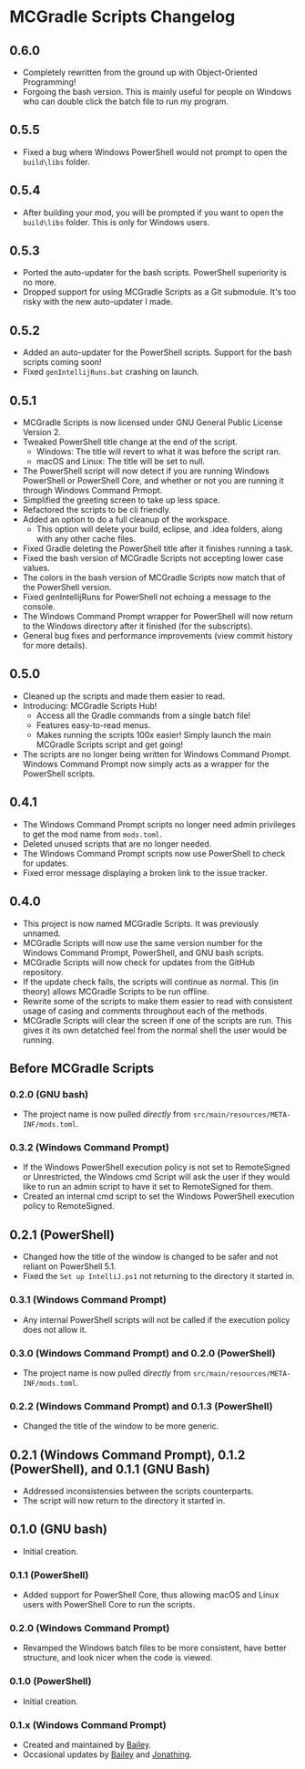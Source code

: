 # MCGradle Scripts Changelog

## 0.6.0

- Completely rewritten from the ground up with Object-Oriented Programming!
- Forgoing the bash version. This is mainly useful for people on Windows who can double click the batch file to run my program.

## 0.5.5

- Fixed a bug where Windows PowerShell would not prompt to open the `build\libs` folder.

## 0.5.4

- After building your mod, you will be prompted if you want to open the `build\libs` folder. This is only for Windows users.

## 0.5.3

- Ported the auto-updater for the bash scripts. PowerShell superiority is no more.
- Dropped support for using MCGradle Scripts as a Git submodule. It's too risky with the new auto-updater I made.

## 0.5.2

- Added an auto-updater for the PowerShell scripts. Support for the bash scripts coming soon!
- Fixed `genIntellijRuns.bat` crashing on launch.

## 0.5.1

- MCGradle Scripts is now licensed under GNU General Public License Version 2.
- Tweaked PowerShell title change at the end of the script.
  - Windows: The title will revert to what it was before the script ran.
  - macOS and Linux: The title will be set to null.
- The PowerShell script will now detect if you are running Windows PowerShell or PowerShell Core, and whether or not you are running it through Windows Command Prmopt.
- Simplified the greeting screen to take up less space.
- Refactored the scripts to be cli friendly.
- Added an option to do a full cleanup of the workspace.
  - This option will delete your build, eclipse, and .idea folders, along with any other cache files.
- Fixed Gradle deleting the PowerShell title after it finishes running a task.
- Fixed the bash version of MCGradle Scripts not accepting lower case values.
- The colors in the bash version of MCGradle Scripts now match that of the PowerShell version.
- Fixed genIntellijRuns for PowerShell not echoing a message to the console.
- The Windows Command Prompt wrapper for PowerShell will now return to the Windows directory after it finished (for the subscripts).
- General bug fixes and performance improvements (view commit history for more details).

## 0.5.0

- Cleaned up the scripts and made them easier to read.
- Introducing: MCGradle Scripts Hub!
  - Access all the Gradle commands from a single batch file!
  - Features easy-to-read menus.
  - Makes running the scripts 100x easier! Simply launch the main MCGradle Scripts script and get going!
- The scripts are no longer being written for Windows Command Prompt. Windows Command Prompt now simply acts as a wrapper for the PowerShell scripts.

## 0.4.1

- The Windows Command Prompt scripts no longer need admin privileges to get the mod name from `mods.toml`.
- Deleted unused scripts that are no longer needed.
- The Windows Command Prompt scripts now use PowerShell to check for updates.
- Fixed error message displaying a broken link to the issue tracker.

## 0.4.0

- This project is now named MCGradle Scripts. It was previously unnamed.
- MCGradle Scripts will now use the same version number for the Windows Command Prompt, PowerShell, and GNU bash scripts.
- MCGradle Scripts will now check for updates from the GitHub repository.
- If the update check fails, the scripts will continue as normal. This (in theory) allows MCGradle Scripts to be run offline.
- Rewrite some of the scripts to make them easier to read with consistent usage of casing and comments throughout each of the methods.
- MCGradle Scripts will clear the screen if one of the scripts are run. This gives it its own detatched feel from the normal shell the user would be running.

## Before MCGradle Scripts

### 0.2.0 (GNU bash)

- The project name is now pulled *directly* from `src/main/resources/META-INF/mods.toml`.

### 0.3.2 (Windows Command Prompt)

- If the Windows PowerShell execution policy is not set to RemoteSigned or Unrestricted, the Windows cmd Script will ask the user if they would like to run an admin script to have it set to RemoteSigned for them.
- Created an internal cmd script to set the Windows PowerShell execution policy to RemoteSigned.

## 0.2.1 (PowerShell)

- Changed how the title of the window is changed to be safer and not reliant on PowerShell 5.1.
- Fixed the `Set up IntelliJ.ps1` not returning to the directory it started in.

### 0.3.1 (Windows Command Prompt)

- Any internal PowerShell scripts will not be called if the execution policy does not allow it.

### 0.3.0 (Windows Command Prompt) and 0.2.0 (PowerShell)

- The project name is now pulled *directly* from `src/main/resources/META-INF/mods.toml`.

### 0.2.2 (Windows Command Prompt) and 0.1.3 (PowerShell)

- Changed the title of the window to be more generic.

## 0.2.1 (Windows Command Prompt), 0.1.2 (PowerShell), and 0.1.1 (GNU Bash)

- Addressed inconsistensies between the scripts counterparts.
- The script will now return to the directory it started in.

## 0.1.0 (GNU bash)

- Initial creation.

### 0.1.1 (PowerShell)

- Added support for PowerShell Core, thus allowing macOS and Linux users with PowerShell Core to run the scripts.

### 0.2.0 (Windows Command Prompt)

- Revamped the Windows batch files to be more consistent, have better structure, and look nicer when the code is viewed.

### 0.1.0 (PowerShell)

- Initial creation.

### 0.1.x (Windows Command Prompt)

- Created and maintained by [Bailey](https://gitlab.com/KingPhygieBoo).
- Occasional updates by [Bailey](https://gitlab.com/KingPhygieBoo) and [Jonathing](https://github.com/Jonathing).
